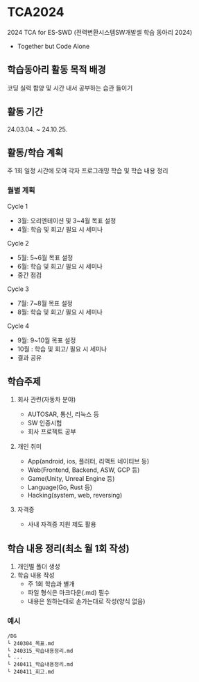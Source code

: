 # TCA2024
2024 TCA for ES-SWD (전력변환시스템SW개발셀 학습 동아리 2024)

- Together but Code Alone

## 학습동아리 활동 목적 배경
코딩 실력 함양 및 시간 내서 공부하는 습관 들이기

## 활동 기간
24.03.04. ~ 24.10.25.

## 활동/학습 계획
주 1회 일정 시간에 모여 각자 프로그래밍 학습 및 학습 내용 정리

### 월별 계획
Cycle 1
- 3월: 오리엔테이션 및 3~4월 목표 설정
- 4월: 학습 및 회고/ 필요 시 세미나

Cycle 2
- 5월: 5~6월 목표 설정
- 6월: 학습 및 회고/ 필요 시 세미나
- 중간 점검

Cycle 3
- 7월: 7~8월 목표 설정
- 8월: 학습 및 회고/ 필요 시 세미나

Cycle 4
- 9월: 9~10월 목표 설정
- 10월 : 학습 및 회고/ 필요 시 세미나
- 결과 공유

## 학습주제
 
1. 회사 관련(자동차 분야)
    - AUTOSAR, 통신, 리눅스 등
    - SW 인증시험
    - 회사 프로젝트 공부

2. 개인 취미
    - App(android, ios, 플러터, 리액트 네이티브 등)
    - Web(Frontend, Backend, ASW, GCP 등)
    - Game(Unity, Unreal Engine 등)
    - Language(Go, Rust 등)
    - Hacking(system, web, reversing)

3. 자격증
    - 사내 자격증 지원 제도 활용


## 학습 내용 정리(**최소 월 1회 작성**)

1. 개인별 폴더 생성
2. 학습 내용 작성
   - 주 1회 학습과 별개
   - 파일 형식은 마크다운(.md) 필수 
   - 내용은 원하는대로 손가는대로 작성(양식 없음)
   
### 예시
```
/DG
└ 240304_목표.md
└ 240315_학습내용정리.md
└ ...
└ 240411_학습내용정리.md
└ 240411_회고.md
```